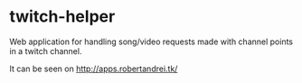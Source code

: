 # twitch-helper
Web application for handling song/video requests made with channel points in a twitch channel.

It can be seen on http://apps.robertandrei.tk/
